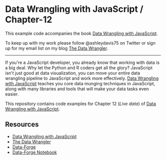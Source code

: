 # Data Wrangling with JavaScript / Chapter-12

This example code accompanies the book [Data Wrangling with JavaScript](http://bit.ly/2t2cJu2).

To keep up with my work please follow @ashleydavis75 on Twitter or sign up for my email list on my blog [The Data Wrangler](http://www.the-data-wrangler.com/).

---

If you're a JavaScript developer, you already know that working with data is a big deal. Why let the Python and R coders get all the glory? JavaScript isn't just good at data visualization, you can move your entire data wrangling pipeline to JavaScript and work more effectively. [Data Wrangling with JavaScript](http://bit.ly/2t2cJu2) teaches you core data munging techniques in JavaScript, along with many libraries and tools that will make your data tasks even easier.

This repository contains code examples for Chapter 12 (*Live data*) of [Data Wrangling with JavaScript](http://bit.ly/2t2cJu2).

## Resources

- [Data Wrangling with JavaScript](http://bit.ly/2t2cJu2)
- [The Data Wrangler](http://www.the-data-wrangler.com/)
- [Data-Forge](http://www.data-forge-js.com/)
- [Data-Forge Notebook](http://data-forge-notebook.com/)

